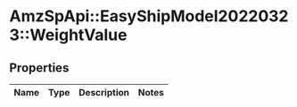 # AmzSpApi::EasyShipModel20220323::WeightValue

## Properties
Name | Type | Description | Notes
------------ | ------------- | ------------- | -------------


